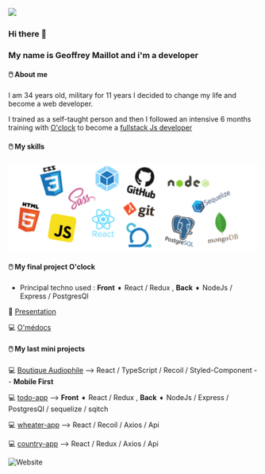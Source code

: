 ![](https://media.giphy.com/media/citBl9yPwnUOs/source.gif)
### Hi there 👋 
### My name is Geoffrey Maillot and i'm a developer 

#### &#128433;&#65039; About me 

I am 34 years old, military for 11 years I decided to change my life and become a web developer.

I trained as a self-taught person and then I followed an intensive 6 months training with [O'clock](https://oclock.io/) to become a [fullstack Js developer](https://oclock.io/formations/developpeur-web-fullstack-javascript)



#### &#128433;&#65039; My skills
![Logos](/img/Logos.png)

####  &#128433;&#65039; My final project O'clock
  - Principal techno used : **Front** ➧ React / Redux , **Back** ➧ NodeJs / Express / PostgresQl
  
  🎥 [Presentation](https://youtu.be/XliSnSJouJs?t=3988) 

&#128187; [O'médocs](https://o-medocs.netlify.app/)

####  &#128433;&#65039; My last mini projects

&#128187; [Boutique Audiophile](http://audiophile.surge.sh/)  -->  React / TypeScript / Recoil / Styled-Component -- __Mobile First__

&#128187; [todo-app](https://kanbanlike.netlify.app/)  -->  **Front** ➧ React / Redux ,   **Back** ➧ NodeJs / Express / PostgresQl / sequelize / sqitch

&#128187; [wheater-app](http://jojo-weather-app.surge.sh/) --> React / Recoil / Axios / Api

&#128187; [country-app](http://jojo-country-app.surge.sh/)  --> React / Redux / Axios / Api

![Website](https://img.shields.io/website?down_color=red&down_message=offline&label=Gallery%20Notion&up_color=green&up_message=online&url=https%3A%2F%2Fimg.shields.io%2Fwebsite%3Fdown_color%3Dred%26down_message%3Doffline%26label%3Dhttps%253A%252F%252Ffrom-notion-gallery.netlify.app%252F%26up_color%3Dgreen%26up_message%3Donline%26url%3Dhttps%253A%252F%252Ffrom-notion-gallery.netlify.app%252F)
